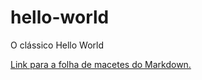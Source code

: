 # hello-world
O clássico Hello World

[Link para a folha de macetes do Markdown.](https://github.com/adam-p/markdown-here/wiki/Markdown-Cheatsheet)
